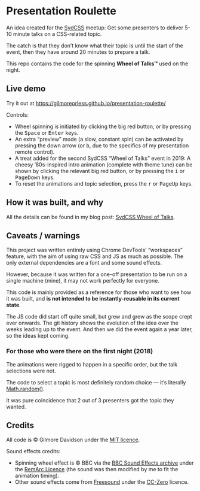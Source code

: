 # Presentation Roulette

An idea created for the [SydCSS](http://sydcss.com) meetup: Get some presenters to deliver 5-10 minute talks on a CSS-related topic.

The catch is that they don’t know what their topic is until the start of the event, then they have around 20 minutes to prepare a talk.

This repo contains the code for the spinning **Wheel of Talks™** used on the night.

## Live demo

Try it out at https://gilmoreorless.github.io/presentation-roulette/

Controls:

- Wheel spinning is initiated by clicking the big red button, or by pressing the <kbd>Space</kbd> or <kbd>Enter</kbd> keys.
- An extra “preview” mode (a slow, constant spin) can be activated by pressing the down arrow (or <kbd>b</kbd>, due to the specifics of my presentation remote control).
- A treat added for the second SydCSS “Wheel of Talks” event in 2019: A cheesy ’80s-inspired intro animation (complete with theme tune) can be shown by clicking the relevant big red button, or by pressing the <kbd>i</kbd> or <kbd>PageDown</kbd> keys.
- To reset the animations and topic selection, press the <kbd>r</kbd> or <kbd>PageUp</kbd> keys.

## How it was built, and why

All the details can be found in my blog post: [SydCSS Wheel of Talks](https://shoehornwithteeth.com/ramblings/2019/03/sydcss-wheel-of-talks/).

## Caveats / warnings

This project was written entirely using Chrome DevTools’ “workspaces” feature, with the aim of using raw CSS and JS as much as possible.
The only external dependencies are a font and some sound effects.

However, because it was written for a one-off presentation to be run on a single machine (mine), it may not work perfectly for everyone.

This code is mainly provided as a reference for those who want to see how it was built, and **is not intended to be instantly-reusable in its current state**.

The JS code did start off quite small, but grew and grew as the scope crept ever onwards. The git history shows the evolution of the idea over the weeks leading up to the event. And then we did the event again a year later, so the ideas kept coming.

### For those who were there on the first night (2018)

The animations were rigged to happen in a specific order, but the talk selections were not.

The code to select a topic is most definitely random choice — it’s literally [Math.random()](https://github.com/gilmoreorless/presentation-roulette/blob/5a36c56d9780d538b4531d2c6476158c52cec085/sydcss.js#L40).

It was pure coincidence that 2 out of 3 presenters got the topic they wanted.

## Credits

All code is © Gilmore Davidson under the [MIT licence](LICENSE).

Sound effects credits:

* Spinning wheel effect is © BBC via the [BBC Sound Effects archive](http://bbcsfx.acropolis.org.uk/?q=roulette+large) under the [RemArc Licence](https://github.com/bbcarchdev/Remarc/blob/master/doc/2016.09.27_RemArc_Content%20licence_Terms%20of%20Use_final.pdf) (the sound was then modified by me to fit the animation timing).
* Other sound effects come from [Freesound](https://freesound.org) under the [CC-Zero](https://creativecommons.org/publicdomain/zero/1.0/deed) licence.
